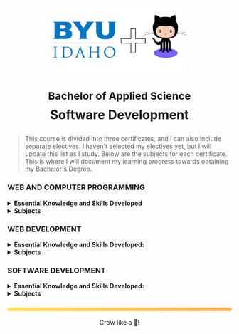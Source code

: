 <h1 align="center">
    <img 
        alt="BYU-Idaho"
        title="BYU-Idaho Logo" 
        src="./.github/assets/logo-github.svg" 
        width="60%"
    />

<sup>Bachelor of Applied Science</sup><br>
<b>Software Development</b>
</h1>

> This course is divided into three certificates, and I can also include separate electives. I haven't selected my electives yet, but I will update this list as I study. Below are the subjects for each certificate. This is where I will document my learning progress towards obtaining my Bachelor's Degree.

### WEB AND COMPUTER PROGRAMMING
<details>
    <summary><b>Essential Knowledge and Skills Developed</b></summary><br>
    - Write programs to accomplish meaningful tasks in a variety of domains.<br>
    - Design websites that are visually appealing and effective.<br>
    - Develop dynamic webpages that follow industry standards and best practices.<br>
    - Learn and apply new technology and techniques in future programming.<br><br>  
</details>
<details>
    <summary><b>Subjects</b></summary>      
    - [CSE 110 - Intro to Programming](web-and-computer-programming/cse-110/README.md) <br> 
    - <a src="">WDD 130 - Web Fundamentals</a><br>
    - <a src="">CSE 111 - Programming with Functions</a><br>
    - <a src="">CSE 210 - Programming with Classes</a><br>
    - <a src="">WDD 131 - Dynamic Web Fundamentals</a><br>
    - <a src="">WDD 231 - Web Frontend Development</a><br>
</details>

### WEB DEVELOPMENT
<details>
    <summary><b>Essential Knowledge and Skills Developed:</b></summary><br>
    - Learn the basics of web development.<br>
    - Demonstrate skills in HTML, CSS, Javascript, databases, and server-side development using PHP or .NETNode.<br>
    - Write operational code to pass and obtain data from a server including PHP and JavaScript.<br>
    - Inject data into the DOM (document object model) for dynamic web site applications.<br>
    - Show skill with database servers (Relational and NoSQL) and tools to design and build basic databases needed for dynamic web applications.<br>
    - Demonstrate proficiency in SQL code to implement a CRUD (Create, Read, Update, and Delete) management tool using a web interface.<br>
    - Use code to solve problems.<br><br>
</details>
    
<details>
    <summary><b>Subjects</b></summary>      
    - <a src="">ITM 111 - Introduction to Databases</a><br>
    - <a src="">WDD 330 - Web Frontend Development II</a><br>
    - <a src="">CSE 340 - Web Backend Development</a><br>
    - <a src="">CSE 341 - Web Services</a><br>
    - <a src="">WDD 430 - Web Full-Stack Development</a><br>       
</details>

### SOFTWARE DEVELOPMENT
<details>
    <summary><b>Essential Knowledge and Skills Developed:</b></summary><br>
    - Develop software to solve meaningful problems in a variety of domains.<br>
    - Systematically evaluate the pros and cons of alternative solutions.<br>
    - Prepare and execute software test plans.<br>
    - Be self-reliant learners.<br>
    - Demonstrate effective skills related to getting a job as a software developer.<br>
    - Demonstrate the traits of an effective team member.<br><br>
</details>    
<details>
    <summary><b>Subjects</b></summary>      
    - <a src="">CSE 212 - Programming w/Data Struct</a><br>
    - <a src="">CSE 270 - Software Testing II</a><br>
    - <a src="">CSE 300 - Professional Readiness</a><br>
    - <a src="">CSE 325 - .NET Software Development</a><br>
    - <a src="">CSE 370 - Software Eng. Principles</a><br>       
</details>

<br>
<img src="./.github/assets/gradient-bar.svg" width="100%" height="8px"/>
<p align="center">Grow like a 🌳!</p>
